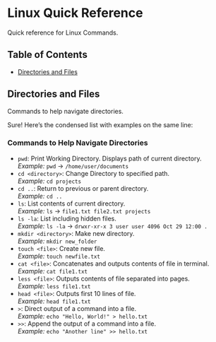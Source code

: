 # **Linux Quick Reference**

Quick reference for Linux Commands.

## Table of Contents
- [Directories and Files](#directories-and-files)

## Directories and Files 

Commands to help navigate directories.

Sure! Here’s the condensed list with examples on the same line:

### Commands to Help Navigate Directories

- `pwd`: Print Working Directory. Displays path of current directory.  
  *Example:* `pwd` → `/home/user/documents`
- `cd <directory>`: Change Directory to specified path.  
  *Example:* `cd projects`
- `cd ..`: Return to previous or parent directory.  
  *Example:* `cd ..`
- `ls`: List contents of current directory.  
  *Example:* `ls` → `file1.txt file2.txt projects`
- `ls -la`: List including hidden files.  
  *Example:* `ls -la` → `drwxr-xr-x 3 user user 4096 Oct 29 12:00 .`
- `mkdir <directory>`: Make new directory.  
  *Example:* `mkdir new_folder`
- `touch <file>`: Create new file.  
  *Example:* `touch newfile.txt`
- `cat <file>`: Concatenates and outputs contents of file in terminal.  
  *Example:* `cat file1.txt`
- `less <file>`: Outputs contents of file separated into pages.  
  *Example:* `less file1.txt`
- `head <file>`: Outputs first 10 lines of file.  
  *Example:* `head file1.txt`
- `>`: Direct output of a command into a file.  
  *Example:* `echo "Hello, World!" > hello.txt`
- `>>`: Append the output of a command into a file.  
  *Example:* `echo "Another line" >> hello.txt`

